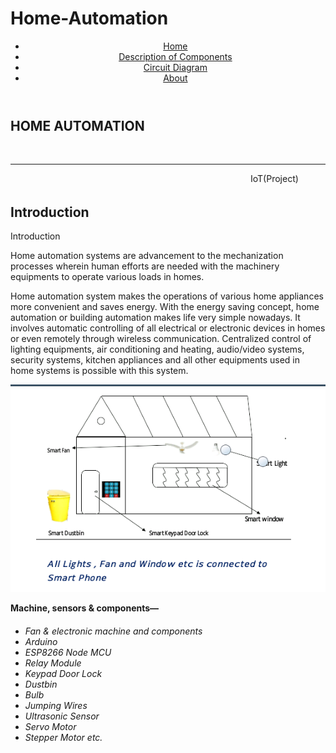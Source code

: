 # Home-Automation
<!DOCTYPE html>
<html>
<head>
<meta name="description" content="xyz">
</head>
<body>
    <header>
	<div id=div4>
      <nav class="navigation">
	    <ul class="nav-ul">
			<li><a href="home.html"> Home</a> </li>
		    <li><a href="component.html"> Description of Components</a> </li>
		    <li><a href="Circuit.html"> Circuit Diagram</a> </li>
		    <li><a href="about.html"> About</a> </li>
		</ul>
     </nav>
	</div>
   </header>
	<main>
	<section id="free">
		<h1 id=hh1>HOME AUTOMATION</h1><br><hr>
		<marquee id="mr">IoT(Project)</marquee>
		<div id="div1">
		<h1 id=hh2>Introduction</h1>
		<p>Introduction

Home automation systems are advancement to the mechanization processes wherein human efforts are needed with the machinery equipments to operate various loads in homes. 

Home automation system makes the operations of various home appliances more convenient and saves energy. With the energy saving concept,
 home automation or building automation makes life very simple nowadays. It involves automatic controlling of all electrical or electronic
 devices in homes or even remotely through wireless communication. Centralized control of lighting equipments, air conditioning and heating, 
 audio/video systems, security systems, kitchen appliances and all other equipments used in home systems is possible with this system.
</p>
<img src="home.jpg.png">
</div>




<b id=b1>Machine, sensors & components—</b>
</div><h6>
<ul>
<li>Fan & electronic machine and components</li>
<li>Arduino</li>
<li>ESP8266 Node MCU</li>
<li>Relay Module</li>
<li>Keypad Door Lock</li>
<li>Dustbin</li>
<li>Bulb</li>
<li>Jumping Wires</li>
<li>Ultrasonic Sensor</li>
<li>Servo Motor</li>
<li>Stepper Motor etc.</li>
</ul></h6>



		
</body>
</html>
